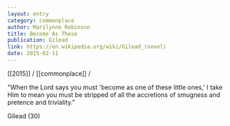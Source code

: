 ```yaml
---
layout: entry
category: commonplace
author: Marilynne Robinson
title: Become As These
publication: Gilead
link: https://en.wikipedia.org/wiki/Gilead_(novel)
date: 2015-02-11
---
```


[[2015]] / [[commonplace]] / 

"When the Lord says you must 'become as one of these little ones,' I take Him to mean you must be stripped of all the accretions of smugness and pretence and triviality."

Gilead (30)

